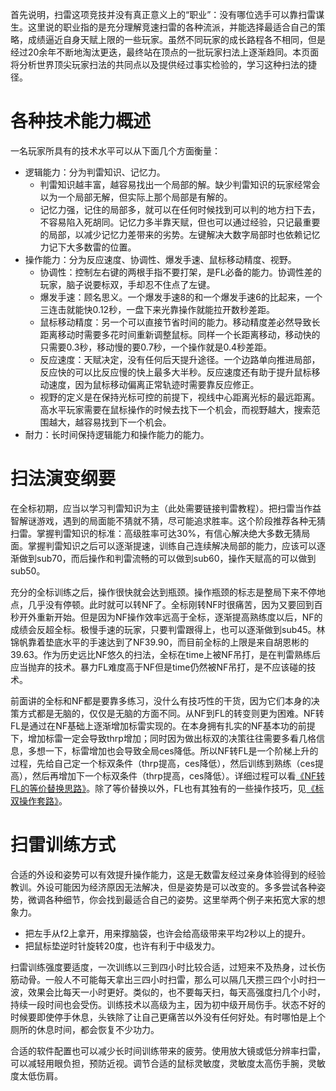 首先说明，扫雷这项竞技并没有真正意义上的“职业”：没有哪位选手可以靠扫雷谋生。这里说的职业指的是充分理解竞速扫雷的各种流派，并能选择最适合自己的策略，成绩逼近自身天赋上限的一些玩家。虽然不同玩家的成长路程各不相同，但是经过20余年不断地淘汰更迭，最终站在顶点的一批玩家扫法上逐渐趋同。本页面将分析世界顶尖玩家扫法的共同点以及提供经过事实检验的，学习这种扫法的捷径。

# 各种技术能力概述
一名玩家所具有的技术水平可以从下面几个方面衡量：
- 逻辑能力：分为判雷知识、记忆力。
  - 判雷知识越丰富，越容易找出一个局部的解。缺少判雷知识的玩家经常会以为一个局部无解，但实际上那个局部是有解的。
  - 记忆力强，记住的局部多，就可以在任何时候找到可以判的地方扫下去，不容易陷入死胡同。记忆力多半靠天赋，但也可以通过经验，只记最重要的局部，以减少记忆力差带来的劣势。左键解决大数字局部时也依赖记忆力记下大多数雷的位置。
- 操作能力：分为反应速度、协调性、爆发手速、鼠标移动精度、视野。
  - 协调性：控制左右键的两根手指不要打架，是FL必备的能力。协调性差的玩家，脑子说要标双，手却忍不住点了左键。
  - 爆发手速：顾名思义。一个爆发手速8的和一个爆发手速6的比起来，一个三连击就能快0.12秒，一盘下来光靠操作就能拉开数秒差距。
  - 鼠标移动精度：另一个可以直接节省时间的能力。移动精度差必然导致长距离移动时需要多花时间重新调整鼠标。同样一个长距离移动，移动快的只需要0.3秒，移动慢的要0.7秒，一个操作就是0.4秒差距。
  - 反应速度：天赋决定，没有任何后天提升途径。一个边路单向推进局部，反应快的可以比反应慢的快上最多大半秒。反应速度还有助于提升鼠标移动速度，因为鼠标移动偏离正常轨迹时需要靠反应修正。
  - 视野的定义是在保持光标可控的前提下，视线中心距离光标的最远距离。高水平玩家需要在鼠标操作的时候去找下一个机会，而视野越大，搜索范围越大，越容易找到下一个机会。
- 耐力：长时间保持逻辑能力和操作能力的能力。

# 扫法演变纲要
在全标初期，应当以学习判雷知识为主（此处需要链接判雷教程）。把扫雷当作益智解谜游戏，遇到的局面能不猜就不猜，尽可能追求胜率。这个阶段推荐各种无猜扫雷。掌握判雷知识的标准：高级胜率可达30%，有信心解决绝大多数无猜局面。掌握判雷知识之后可以逐渐提速，训练自己连续解决局部的能力，应该可以逐渐做到sub70，而后操作和判雷流畅的可以做到sub60，操作天赋高的可以做到sub50。

充分的全标训练之后，操作很快就会达到瓶颈。操作瓶颈的标志是整局下来不停地点，几乎没有停顿。此时就可以转NF了。全标刚转NF时很痛苦，因为又要回到百秒开外重新开始。但是因为NF操作效率远高于全标，逐渐提高熟练度以后，NF的成绩会反超全标。极慢手速的玩家，只要判雷跟得上，也可以逐渐做到sub45。林锦帆靠着垫底水平的手速达到了NF39.90，而目前全标的上限是来自胡恩彬的39.63。作为历史远比NF悠久的扫法，全标在time上被NF吊打，是在判雷熟练后应当抛弃的技术。暴力FL难度高于NF但是time仍然被NF吊打，是不应该碰的技术。

前面讲的全标和NF都是要靠多练习，没什么有技巧性的干货，因为它们本身的决策方式都是无脑的，仅仅是无脑的方面不同。从NF到FL的转变则更为困难。NF转FL是通过在NF基础上逐渐增加标雷实现的。在本身拥有扎实的NF基本功的前提下，增加标雷一定会导致thrp增加；同时因为做出标双的决策往往需要多看几格信息，多想一下，标雷增加也会导致全局ces降低。所以NF转FL是一个阶梯上升的过程，先给自己定一个标双条件（thrp提高，ces降低），然后训练到熟练（ces提高），然后再增加下一个标双条件（thrp提高，ces降低）。详细过程可以看[《NF转FL的等价替换思路》](https://github.com/putianyi889/Minesweeper-makes-me-happy/wiki/NF%E8%BD%ACFL%E7%9A%84%E7%AD%89%E4%BB%B7%E6%9B%BF%E6%8D%A2%E6%80%9D%E8%B7%AF)。除了等价替换以外，FL也有其独有的一些操作技巧，见[《标双操作套路》](https://github.com/putianyi889/Minesweeper-makes-me-happy/wiki/%E6%93%8D%E4%BD%9C%E6%96%B9%E6%B3%95%E5%8F%8A%E5%A5%97%E8%B7%AF#%E6%A0%87%E5%8F%8C%E6%93%8D%E4%BD%9C%E5%A5%97%E8%B7%AF)。

# 扫雷训练方式
合适的外设和姿势可以有效提升操作能力，这是无数雷友经过亲身体验得到的经验教训。外设可能因为经济原因无法解决，但是姿势是可以改变的。多多尝试各种姿势，微调各种细节，你会找到最适合自己的姿势。这里举两个例子来拓宽大家的想象力。
- 把左手从f2上拿开，用来撑脑袋，也许会给高级带来平均2秒以上的提升。
- 把鼠标垫逆时针旋转20度，也许有利于中级发力。

扫雷训练强度要适度，一次训练以三到四小时比较合适，过短来不及热身，过长伤筋动骨。一般人不可能每天拿出三四小时扫雷，那么可以隔几天攒三四个小时扫一波，效果会比每天一小时更好。类似的，也不要每天扫，每天高强度扫几个小时，持续一段时间也会受伤。训练技术以高级为主，因为初中级开局伤手。状态不好的时候要即使停手休息，头铁除了让自己更痛苦以外没有任何好处。有时哪怕是上个厕所的休息时间，都会恢复不少功力。

合适的软件配置也可以减少长时间训练带来的疲劳。使用放大镜或低分辨率扫雷，可以减轻用眼负担，预防近视。调节合适的鼠标灵敏度，灵敏度太高伤手腕，灵敏度太低伤肩。
